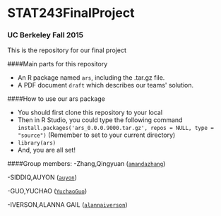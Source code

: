 # STAT243FinalProject
### UC Berkeley Fall 2015
This is the repository for our final project

####Main parts for this repository
- An R package named `ars`, including the .tar.gz file.
- A PDF document `draft` which describes our teams' solution.

####How to use our ars package
- You should first clone this repository to your local
- Then in R Studio, you could type the following command `install.packages('ars_0.0.0.9000.tar.gz', repos = NULL, type = "source")` (Remember to set to your current directory)
- `library(ars)`
- And, you are all set!

####Group members:
-Zhang,Qingyuan ([`amandazhang`](https://github.com/amandazhang))

-SIDDIQ,AUYON ([`auyon`](https://github.com/auyon))

-GUO,YUCHAO  ([`YuchaoGuo`](https://github.com/YuchaoGuo))

-IVERSON,ALANNA GAIL ([`alannaiverson`](https://github.com/alannaiverson))

